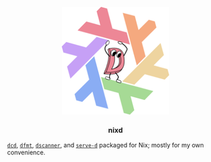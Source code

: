 <p align="center">
    <picture>
      <source media="(prefers-color-scheme: dark)" srcset="/.github/assets/nixd-dark.webp" width="250">
      <source media="(prefers-color-scheme: light)" srcset="/.github/assets/nixd-light.webp" width="250">
      <img alt="Logo" src="/.github/assets/nixd-dark.webp" width="250">
    </picture>
    <h3 align="center">nixd</h3>
</p>

[`dcd`](https://github.com/dlang-community/dcd),
[`dfmt`](https://github.com/dlang-community/dfmt),
[`dscanner`](https://github.com/dlang-community/d-scanner),
and [`serve-d`](https://github.com/pure-d/serve-d)
packaged for Nix; mostly for my own convenience.
